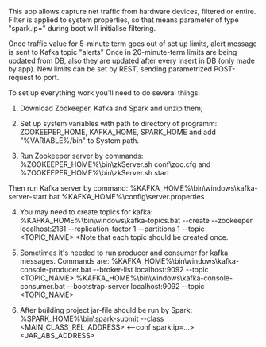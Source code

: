 This app allows capture net traffic from hardware devices, filtered or entire.
Filter is applied to system properties, so that means parameter of type "spark.ip=<some ip>" during boot will initialise filtering.

Once traffic value for 5-minute term goes out of set up limits, alert message is sent to Kafka topic "alerts"
Once in 20-minute-term limits are being updated from DB, also they are updated after every insert in DB (only made by app).
New limits can be set by REST, sending parametrized POST-request to port.

To set up everything work you'll need to do several things:

1. Download Zookeeper, Kafka and Spark and unzip them;

2. Set up system variables with path to directory of programm:
ZOOKEEPER_HOME, 
KAFKA_HOME, 
SPARK_HOME 
and add "%VARIABLE%/bin" to System path.

3. Run Zookeeper server by commands:
%ZOOKEEPER_HOME%\bin\zkServer.sh conf\zoo.cfg and 
%ZOOKEEPER_HOME%\bin\zkServer.sh start

Then run Kafka server by command:
%KAFKA_HOME%\bin\windows\kafka-server-start.bat %KAFKA_HOME%\config\server.properties

4. You may need to create topics for kafka:
%KAFKA_HOME%\bin\windows\kafka-topics.bat --create --zookeeper localhost:2181 --replication-factor 1 --partitions 1 --topic <TOPIC_NAME>
*Note that each topic should be created once.

5. Sometimes it's needed to run producer and consumer for kafka messages. Commands are:
%KAFKA_HOME%\bin\windows\kafka-console-producer.bat --broker-list localhost:9092 --topic <TOPIC_NAME>
%KAFKA_HOME%\bin\windows\kafka-console-consumer.bat --bootstrap-server localhost:9092 --topic <TOPIC_NAME>

6. After building project jar-file should be run by Spark:
%SPARK_HOME%\bin\spark-submit --class <MAIN_CLASS_REL_ADDRESS> <--conf spark.ip=...> <JAR_ABS_ADDRESS>


